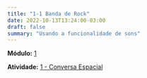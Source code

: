 ```yaml
---
title: "1-1 Banda de Rock"
date: 2022-10-13T13:24:00-03:00
draft: false
summary: "Usando a funcionalidade de sons"
---
```


**Módulo:** [1](https://projects.raspberrypi.org/pt-BR/pathways/scratch-module-1)

**Atividade:** [1 - Conversa Espacial](https://projects.raspberrypi.org/pt-BR/projects/space-talk/0)
